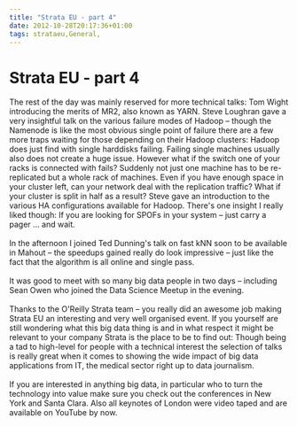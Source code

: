 ```yaml
---
title: "Strata EU - part 4"
date: 2012-10-28T20:17:36+01:00
tags: strataeu,General,
---
```


# Strata EU - part 4


The rest of the day was mainly reserved for more technical talks: Tom Wight introducing the merits of MR2, also known 
as YARN. Steve Loughran gave a very insightful talk on the various failure modes of Hadoop – though the Namenode is 
like the most obvious single point of failure there are a few more traps waiting for those depending on their Hadoop 
clusters: Hadoop does just find with single harddisks failing. Failing single machines usually also does not create a 
huge issue. However what if the switch one of your racks is connected with fails? Suddenly not just one machine has to 
be re-replicated but a whole rack of machines. Even if you have enough space in your cluster left, can your network 
deal with the replication traffic? What if your cluster is split in half as a result? Steve gave an introduction to the 
various HA configurations available for Hadoop. There's one insight I really liked though: If you are looking for SPOFs 
in your system – just carry a pager … and wait.<br><br>In the afternoon I joined Ted Dunning's talk on fast kNN soon to 
be available in Mahout – the speedups gained really do look impressive – just like the fact that the algorithm is all 
online and single pass.<br><br>It was good to meet with so many big data people in two days – including Sean Owen who 
joined the Data Science Meetup in the evening.<br><br>Thanks to the O'Reilly Strata team – you really did an awesome 
job making Strata EU an interesting and very well organised event. If you yourself are still wondering what this big 
data thing is and in what respect it might be relevant to your company Strata is the place to be to find out: Though 
being a tad to high-level for people with a technical interest the selection of talks is really great when it comes to 
showing the wide impact of big data applications from IT, the medical sector right up to data journalism.<br><br>If you 
are interested in anything big data, in particular who to turn the technology into value make sure you check out the 
conferences in New York and Santa Clara. Also all keynotes of London were video taped and are available on YouTube by 
now.
